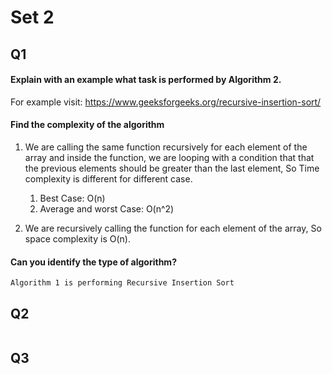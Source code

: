# Set 2

## Q1

#### Explain with an example what task is performed by Algorithm 2.

For example visit: https://www.geeksforgeeks.org/recursive-insertion-sort/

#### Find the complexity of  the algorithm

1. We are calling the same function recursively for each element of the array and inside the function, we are looping with a condition that that the previous elements should be greater than the last element, So Time complexity is different for different case.</br>

    1. Best Case: O(n)
    2. Average and worst Case: O(n^2)

2. We are recursively calling the function for each element of the array, So space complexity is O(n).

#### Can you identify the type of algorithm?

`Algorithm 1 is performing Recursive Insertion Sort`


## Q2

```
```

## Q3

```
```